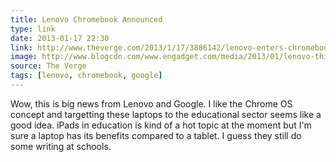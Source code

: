 ```yaml
---
title: Lenovo Chromebook Announced
type: link
date: 2013-01-17 22:30
link: http://www.theverge.com/2013/1/17/3886142/lenovo-enters-chromebook-market-with-thinkpad-x131e
image: http://www.blogcdn.com/www.engadget.com/media/2013/01/lenovo-thinkpad-x131e-chromebook.jpg
source: The Verge
tags: [lenovo, chromebook, google]
---
```


Wow, this is big news from Lenovo and Google. I like the Chrome OS concept and targetting
these laptops to the educational sector seems like a good idea. iPads in education is
kind of a hot topic at the moment but I'm sure a laptop has its benefits compared to a tablet. 
I guess they still do some writing at schools.